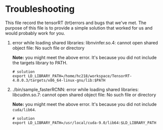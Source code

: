 # Troubleshooting
This file record the tensorRT (trt)errors and bugs that we've met. The purpose of this file is to provide a simple solution that worked for us and would probably work for you. 

1. error while loading shared libraries: libnvinfer.so.4: cannot open shared object file: No such file or directory

   **Note:** you might meet the above error. It's because you did not include the targets library to PATH.
    ```Shell
    # solution
    export LD_LIBRARY_PATH=/home/hc218/workspace/TensorRT-4.0.0.3/targets/x86_64-linux-gnu/lib:$PATH
    ```
   
2. ./bin/sample_fasterRCNN: error while loading shared libraries: libcudnn.so.7: cannot open shared object file: No such file or directory

   **Note:** you might meet the above error. It's because you did not include `cuda/lib64`.
    ```Shell
    # solution
    export LD_LIBRARY_PATH=/usr/local/cuda-9.0/lib64:$LD_LIBRARY_PATH
    ```
   
